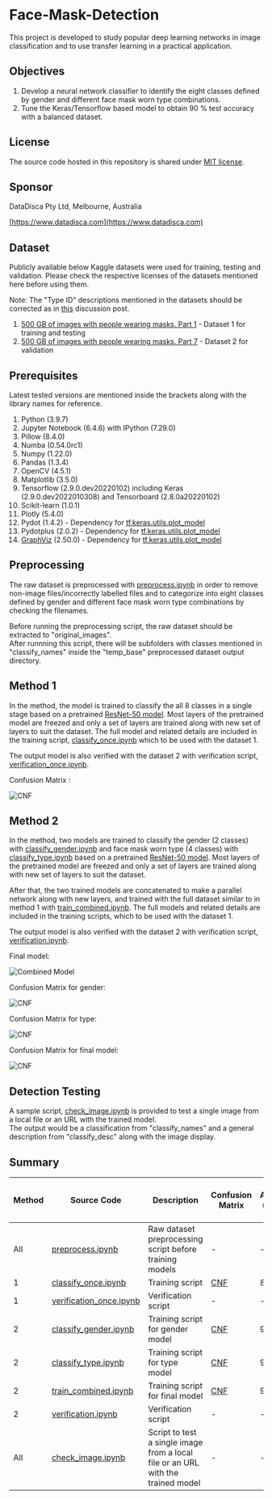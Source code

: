 # Face-Mask-Detection

This project is developed to study popular deep learning networks in image classification and to use transfer learning in a practical application.  

## Objectives

1. Develop a neural network classifier to identify the eight classes defined by gender and different face mask worn type combinations.  
2. Tune the Keras/Tensorflow based model to obtain 90 % test accuracy with a balanced dataset.

## License

The source code hosted in this repository is shared under [MIT license](LICENSE).

## Sponsor

DataDisca Pty Ltd, Melbourne, Australia

[https://www.datadisca.com](https://www.datadisca.com)

## Dataset

Publicly available below Kaggle datasets were used for training, testing and validation. Please check the respective licenses of the datasets mentioned here before using them.

Note: The "Type ID" descriptions mentioned in the datasets should be corrected as in [this](https://www.kaggle.com/tapakah68/medical-masks-part1/discussion/254996) discussion post.

1. [500 GB of images with people wearing masks. Part 1](https://www.kaggle.com/tapakah68/medical-masks-part1/) - Dataset 1 for training and testing
2. [500 GB of images with people wearing masks. Part 7](https://www.kaggle.com/tapakah68/medical-masks-part7) - Dataset 2 for validation

## Prerequisites

Latest tested versions are mentioned inside the brackets along with the library names for reference.

1. Python (3.9.7)
2. Jupyter Notebook (6.4.6) with IPython (7.29.0)
3. Pillow (8.4.0)
4. Numba (0.54.0rc1)
5. Numpy (1.22.0)
6. Pandas (1.3.4)
7. OpenCV (4.5.1)
8. Matplotlib  (3.5.0)
9. Tensorflow (2.9.0.dev20220102) including Keras (2.9.0.dev2022010308) and Tensorboard (2.8.0a20220102)
10. Scikit-learn (1.0.1)
11. Plotly (5.4.0)
12. Pydot (1.4.2) - Dependency for [tf.keras.utils.plot_model](https://www.tensorflow.org/api_docs/python/tf/keras/utils/plot_model)
13. Pydotplus (2.0.2) - Dependency for [tf.keras.utils.plot_model](https://www.tensorflow.org/api_docs/python/tf/keras/utils/plot_model) 
14. [GraphViz](https://graphviz.org/download/) (2.50.0) - Dependency for [tf.keras.utils.plot_model](https://www.tensorflow.org/api_docs/python/tf/keras/utils/plot_model)

## Preprocessing

The raw dataset is preprocessed with [preprocess.ipynb](Preprocess/preprocess.ipynb) in order to remove non-image files/incorrectly labelled files and to categorize into eight classes defined by gender and different face mask worn type combinations by checking the filenames.     

Before running the preprocessing script, the raw dataset should be extracted to "original_images".    
After runnning this script, there will be subfolders with classes mentioned in "classify_names" inside the "temp_base" preprocessed dataset output directory.

## Method 1

In the method, the model is trained to classify the all 8 classes in a single stage based on a pretrained [ResNet-50 model](https://www.tensorflow.org/api_docs/python/tf/keras/applications/resnet50/ResNet50). Most layers of the pretrained model are freezed and only a set of layers are trained along with new set of layers to suit the dataset. The full model and related details are included in the training script, [classify_once.ipynb](Method_1/classify_once.ipynb) which to be used with the dataset 1.

The output model is also verified  with the dataset 2 with verification script, [verification_once.ipynb](Method_1/verification_once.ipynb).

Confusion Matrix :

![CNF](Method_1/method1_cnf.png)

## Method 2

In the method, two models are trained to classify the gender (2 classes) with [classify_gender.ipynb](Method_2/classify_gender.ipynb) and face mask worn type (4 classes) with [classify_type.ipynb](Method_2/classify_type.ipynb) based on a pretrained [ResNet-50 model](https://www.tensorflow.org/api_docs/python/tf/keras/applications/resnet50/ResNet50). Most layers of the pretrained model are freezed and only a set of layers are trained along with new set of layers to suit the dataset. 

After that, the two trained models are concatenated to make a parallel network along with new layers, and trained with the full dataset similar to in method 1 with [train_combined.ipynb](Method_2/train_combined.ipynb).
The full models and related details are included in the training scripts, which to be used with the dataset 1.

The output model is also verified with the dataset 2 with verification script, [verification.ipynb](Method_2/verification.ipynb).

Final model:

![Combined Model](Method_2/combined.png)

Confusion Matrix for gender:

![CNF](Method_2/cnf_gender.png)

Confusion Matrix for type:

![CNF](Method_2/cnf_type.png)

Confusion Matrix for final model:

![CNF](Method_2/cnf_combined.png)


## Detection Testing

A sample script, [check_image.ipynb](Test/check_image.ipynb) is provided to test a single image from a local file or an URL with the trained model.  
The output would be a classification from "classify_names" and a general description from "classify_desc" along with the image display.

## Summary

| Method              | Source Code         | Description | Confusion Matrix |  Test Accuracy (dataset 1) | Verification Accuracy (dataset 2) |
|-------------------------|-----------------|-------------------|-------------------|-------------------|-------------------|
| All | [preprocess.ipynb](Preprocess/preprocess.ipynb)  |Raw dataset preprocessing script before training models  | -   | -   | -   |
| 1  | [classify_once.ipynb](Method_1/classify_once.ipynb) |  Training script  | [CNF](Method_1/method1_cnf.png)   | 89.73 %   | -   |
| 1  | [verification_once.ipynb](Method_1/verification_once.ipynb) |  Verification script | -   | -  | 78.21 %  |
| 2  | [classify_gender.ipynb](Method_2/classify_gender.ipynb) |  Training script for gender model | [CNF](Method_2/cnf_gender.png)   | 96.22 %   | -   |
| 2  | [classify_type.ipynb](Method_2/classify_type.ipynb) |  Training script for type model | [CNF](Method_2/cnf_type.png)  | 94.60 %   | -   |
| 2  | [train_combined.ipynb](Method_2/train_combined.ipynb) |  Training script for final model | [CNF](Method_2/cnf_combined.png)   | 95.13 %   | -   |
| 2  | [verification.ipynb](Method_2/verification.ipynb) |  Verification script | -   | -  | 79.44 %  |
| All  | [check_image.ipynb](Test/check_image.ipynb) |  Script to test a single image from a local file or an URL with the trained model  | -   | -   | -   |




